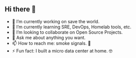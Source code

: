 ## Hi there 👋

- 🔭 I’m currently working on save the world.
- 🌱 I’m currently learning SRE, DevOps, Homelab tools, etc.
- 👯 I’m looking to collaborate on Open Source Projects.
- 💬 Ask me about anything you want.
- 📫 How to reach me: smoke signals. 💨
- ⚡ Fun fact: I built a micro data center at home. 🤓

